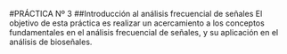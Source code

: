 #PRÁCTICA Nº 3
##Introducción al análisis frecuencial de señales
El objetivo de esta práctica es realizar un acercamiento a los conceptos fundamentales en el análisis frecuencial de señales, y su aplicación en el análisis de bioseñales.